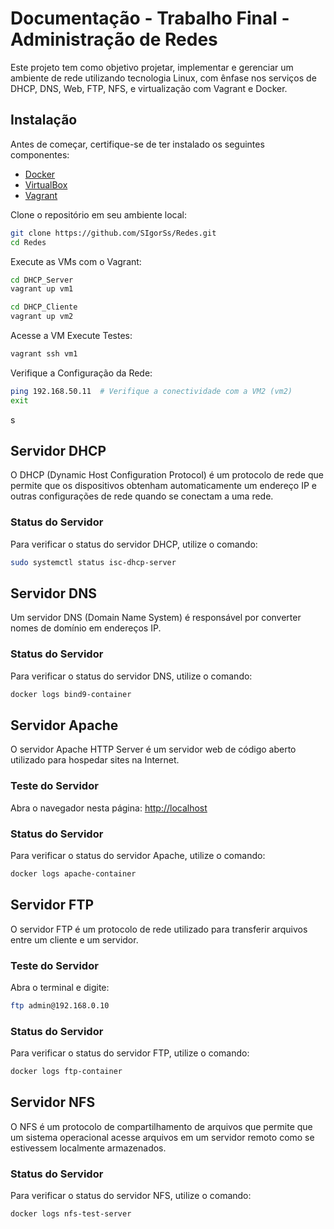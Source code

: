 # Documentação - Trabalho Final - Administração de Redes

Este projeto tem como objetivo projetar, implementar e gerenciar um ambiente de rede utilizando tecnologia Linux, com ênfase nos serviços de DHCP, DNS, Web, FTP, NFS, e virtualização com Vagrant e Docker.

## Instalação

Antes de começar, certifique-se de ter instalado os seguintes componentes:

- [Docker](https://www.docker.com/)
- [VirtualBox](https://www.virtualbox.org/)
- [Vagrant](https://www.vagrantup.com/)

Clone o repositório em seu ambiente local:

```bash
git clone https://github.com/SIgorSs/Redes.git
cd Redes
```

Execute as VMs com o Vagrant:

```bash
cd DHCP_Server
vagrant up vm1
```

```bash
cd DHCP_Cliente
vagrant up vm2
```

Acesse a VM Execute Testes:

```bash
vagrant ssh vm1

```

Verifique a Configuração da Rede:

```bash
ping 192.168.50.11  # Verifique a conectividade com a VM2 (vm2)
exit

```
s
## Servidor DHCP

O DHCP (Dynamic Host Configuration Protocol) é um protocolo de rede que permite que os dispositivos obtenham automaticamente um endereço IP e outras configurações de rede quando se conectam a uma rede.

### Status do Servidor

Para verificar o status do servidor DHCP, utilize o comando:

```bash
sudo systemctl status isc-dhcp-server

```

## Servidor DNS

Um servidor DNS (Domain Name System) é responsável por converter nomes de domínio em endereços IP.

### Status do Servidor

Para verificar o status do servidor DNS, utilize o comando:

```bash
docker logs bind9-container
```

## Servidor Apache

O servidor Apache HTTP Server é um servidor web de código aberto utilizado para hospedar sites na Internet.

### Teste do Servidor

Abra o navegador nesta página: [http://localhost](http://localhost)

### Status do Servidor

Para verificar o status do servidor Apache, utilize o comando:

```bash
docker logs apache-container
```

## Servidor FTP

O servidor FTP é um protocolo de rede utilizado para transferir arquivos entre um cliente e um servidor.

### Teste do Servidor

Abra o terminal e digite:

```bash
ftp admin@192.168.0.10
```

### Status do Servidor

Para verificar o status do servidor FTP, utilize o comando:

```bash
docker logs ftp-container
```

## Servidor NFS

O NFS é um protocolo de compartilhamento de arquivos que permite que um sistema operacional acesse arquivos em um servidor remoto como se estivessem localmente armazenados.

### Status do Servidor

Para verificar o status do servidor NFS, utilize o comando:

```bash
docker logs nfs-test-server
```